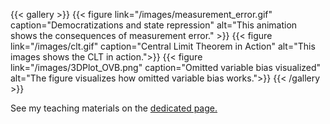  
<p>
{{< gallery >}}
  {{< figure link="/images/measurement_error.gif" caption="Democratizations and state repression" alt="This animation shows the consequences of measurement error." >}}
  {{< figure link="/images/clt.gif" caption="Central Limit Theorem in Action" alt="This images shows the CLT in action.">}}
  {{< figure link="/images/3DPlot_OVB.png"  caption="Omitted variable bias visualized" alt="The figure visualizes how omitted variable bias works.">}}
{{< /gallery >}}
 </p>



See my teaching materials on the <a href="/teaching.html">dedicated page.</a>
